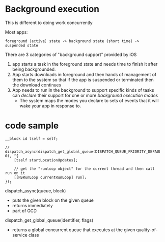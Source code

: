# Background execution

This is different to doing work concurrently

Most apps:

    foreground (active) state -> background state (short time) -> suspended state

There are 3 categories of "background support" provided by iOS

1. app starts a task in the foreground state and needs time to finish it after
   being backgrounded.
2. App starts downloads in foreground and then hands of management of them to
   the system so that if the app is suspended or terminated then the download
   continues
3. App needs to run in the background to support specific kinds of tasks can
   _declare_ their support for one or more _background execution modes_
    * The system maps the modes you declare to sets of events that it will wake
      your app in response to.


# code sample


```objc
__block id tself = self;

//
dispatch_async(dispatch_get_global_queue(DISPATCH_QUEUE_PRIORITY_DEFAULT, 0), ^{
    [tself startLocationUpdates];

    // get the "runloop object" for the current thread and then call run on it
    [[NSRunLoop currentRunLoop] run];
});
```

dispatch_async(queue, block)
* puts the given block on the given queue
* returns immediately
* part of GCD

dispatch_get_global_queue(identifier, flags)

* returns a global concurrent queue that executes at the given quality-of-service class

